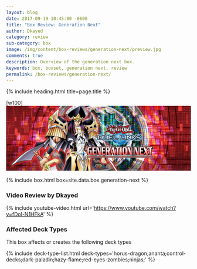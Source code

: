 ```yaml
---
layout: blog
date: 2017-09-19 10:45:00 -0600
title: "Box Review: Generation Next"
author: Dkayed
category: review
sub-category: box
image: /img/content/box-reviews/generation-next/preview.jpg
comments: true
description: Overview of the generation next box.
keywords: box, boxset, generation next, review
permalink: /box-reviews/generation-next/
---
```


{% include heading.html title=page.title %}

[w100]
![](/img/content/box-reviews/generation-next/banner.jpg)

{% include box.html box=site.data.box.generation-next %}

### Video Review by Dkayed

{% include youtube-video.html url='https://www.youtube.com/watch?v=fDol-N1HFkA' %}

### Affected Deck Types
This box affects or creates the following deck types

{% include deck-type-list.html deck-types='horus-dragon;ananta;control-decks;dark-paladin;hazy-flame;red-eyes-zombies;ninjas;' %}